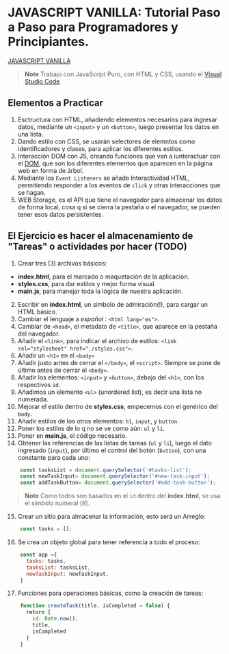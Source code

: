 # JAVASCRIPT VANILLA: Tutorial Paso a Paso para Programadores y Principiantes.
[JAVASCRIPT VANILLA](https://www.youtube.com/watch?v=UyYhcuv96bs)
>**Note** Trabajo con JavaScript Puro, con HTML y CSS, usando el [Visual Studio Code](https://code.visualstudio.com/download)

## Elementos a Practicar
1. Esctructura con HTML, añadiendo elementos necesarios para ingresar datos, mediante un `<input>` y un `<button>`, luego presentar los datos en una lista.
2. Dando estilo con CSS, se usarán selectores de elemntos como identificadores y clases, para aplicar los diferentes estilos.
3. Interacción DOM con JS, creando funciones que van a iunteractuar con el [DOM](https://lenguajejs.com/javascript/dom/que-es/), que son los diferentes elementos que aparecen en la página web en forma de árbol.
4. Mediante los `Event Listeners` se añade Interactividad HTML, permitiendo responder a los eventos de `click` y otras interacciones que se hagan.
5. WEB Storage, es el API que tiene el navegador para almacenar los datos de forma local, cosa q si se cierra la pestaña o el navegador, se pueden tener esos datos persistentes.

## El Ejercicio es hacer el almacenamiento de "Tareas" o actividades por hacer (TODO)
1. Crear tres (3) archivos básicos:
* **index.html**, para el marcado o maquetación de la aplicación.
* **styles.css**, para dar estilos y mejor forma visual.
* **main.js**, para manejar toda la lógica de nuestra aplicación.
2. Escribir en **index.html**, un símbolo de admiración(!), para cargar un HTML básico.
3. Cambiar el lenguaje a *español* : `<html lang="es">`.
4. Cambiar de `<head>`, el metadato de `<title>`, que aparece en la pestaña del navegador.
5. Añadir el `<link>`, para indicar el archivo de estilos: `<link rel="stylesheet" href="./styles.css">`.
6. Añadir un `<h1>` en el `<body>`
7. Añadir justo antes de cerrar el `</body>`, el `<script>`. Siempre se pone de último antes de cerrar el `<body>`.
8. Añadir los elementos: `<input>` y `<button>`, debajo del `<h1>`, con los respectivos `id`.
9. Añadimos un elemento `<ul>` (unordered list), es decir una lista no numerada.
10. Mejorar el estilo dentro de **styles.css**, empecemos con el genérico del `body`.
11. Añadir estilos de los otros elementos: `h1`, `input`, y `button`.
12. Poner los estilos de lo q no se ve como aún: `ul` y `li`.
13. Poner en **main.js**, el código necesario. 
14. Obtener las referencias de las listas de tareas (`ul` y `li`), luego el dato ingresado (`input`), por último el control del botón (`button`), con una constante para cada uno:
```js
    const tasksList = document.querySelector('#tasks-list');
    const newTaskInput= document.querySelector('#new-task-input');
    const addTaskButton= document.querySelector('#add-task-button');
```
> **Note** Como todos son basados en el `id` dentro del **index.html**, se usa el símbolo numeral (#).

15. Crear un sitio para almacenar la información, esto será un Arreglo:
```js
    const tasks = [];
```
16. Se crea un objeto global para tener referencia a todo el proceso:
```js
    const app ={
      tasks: tasks,
      tasksList: tasksList,
      newTaskInput: newTaskInput,
    }
```
17. Funciones para operaciones básicas, como la creación de tareas:
```js
    function createTask(title, isCompleted = false) {
      return {
        id: Date.now(),
        title,
        isCompleted
      }
    }
```

